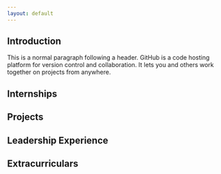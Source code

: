 ```yaml
---
layout: default
---
```


## Introduction

This is a normal paragraph following a header. GitHub is a code hosting platform for version control and collaboration. It lets you and others work together on projects from anywhere.

## Internships

## Projects

## Leadership Experience

## Extracurriculars
